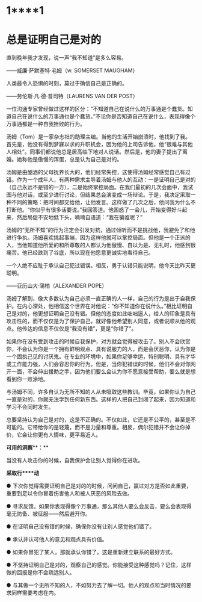    

# **1****1**

# **总****是****证****明****自****己****是****对****的**

直到晚年我才发现，说一声“我不知道”是多么容易。

——威廉·萨默塞特·毛姆（w. SOMERSET MAUGHAM）

人类最令人恐惧的时刻，莫过于确信自己是正确的。

——劳伦斯·凡·德·普司特（LAURENS VAN DER POST）

一位沟通专家曾经做过这样的区分：“不知道自己在说什么的万事通是个蠢货。知道自己在说什么的万事通也是个蠢货。”不论你是否知道自己在说什么，表现得像个万事通都是一种自我挫败的行为。

汤姆（Tom）是一家杂志社的助理主编。当他的生活开始崩溃时，他找到了我。首先是，他没有得到梦寐以求的升职机会，因为他的上司告诉他，他“很难与其他人相处”。同事们都说他总是居高临下地对人说话。然后是，他的妻子提出了离婚。她称他是傲慢的浑蛋，总是认为自己是对的。

汤姆是由酗酒的父母抚养长大的，他们经常失控，这使得汤姆经常感觉自己有过错。作为一个成年人，有两种需求主导着汤姆与他人的互动：一是证明自己是对的（自己永远不是错的一方），二是始终掌控局面。在我们最初的几次会面中，我试图与他对话，或至少进行讨论，但结果总会演变成一场辩论。于是，我决定采取一种不同的策略：把时间都交给他，让他发言。这样做了几次之后，他问我为什么不打断他。“你似乎有很多话要说。”我回答道。他困惑了一会儿，开始变得好斗起来，然后局促不安地低下头，喃喃自语道：“我在骗谁呢？”

汤姆的“无所不知”的行为注定会引发对抗，通过倾听而不是挑战他，我避免了和他进行争执。汤姆喜欢挑起事端，因为这样他就可以掌控局面。但他是一个正派的人，当他知道他所爱的和所尊敬的人都认为他傲慢、自以为是、无礼时，他感到很痛苦。他已经跌到了谷底，所以现在他愿意更诚实地看待自己。

一个人绝不应耻于承认自己犯过错误。相反，勇于认错只能说明，他今天比昨天更聪明。

——亚历山大·蒲柏（ALEXANDER POPE）

汤姆了解到，像大多数认为自己必须一直正确的人一样，自己的行为是出于自我保护。在内心深处，他相信这个世界在对他说：“你不知道你在说什么。”相比证明自己是对的，他更想证明自己没有错。但他的态度如此咄咄逼人，给人的印象是具有攻击性的，而不仅仅是为了保护自己，就好像他希望别人同意，或者说顺从他的观点。他传达的信息不仅仅是“我没有错”，更是“你错了”。

如果你在没有受到攻击的时候自我保护，对方就会觉得被攻击了。别人不会欣赏你，不会认为你是一个拥有鲜明观点、具有说服力的人，而是会厌恶你，认为你是一个固执己见的讨厌鬼。在专业的环境中，如果你足够幸运，特别聪明、具有才华或工作能力强，人们会容忍你的行为。但是，当你犯错误的时候，他们不会对你网开一面，不会伸出援助之手，因为他们要么会认为你不愿意接受帮助，要么就是想看到你一败涂地。

与汤姆不同，许多自认为无所不知的人从未吸取这些教训。毕竟，如果你认为自己一直是对的，你就无法学到任何新东西。这样的人把自己封闭了起来，因为知道和学习不会同时发生。

总要坚持认为自己是对的，这是不正确的。不仅如此，它还是不公平的，甚至是不可能的。它带给你的是轻蔑，而不是力量和尊重。相反，偶尔犯错并不会让你掉价，它会让你更有人情味，更平易近人。

**可****用****的****洞****察****：**

当没有人攻击你的时候，自我保护会让别人觉得你在进攻。

**采****取****行****动**

● 下次你觉得需要证明自己是对的的时候，问问自己，赢过对方是否如此重要，重要到足以令你冒着伤害他人和被人厌恶的风险去做。

● 寻求反馈。如果你表现得像个万事通，那么其他人要么会反击，要么会表现得毫无防备、被征服——然后避开你。

● 在证明自己没有错的时候，确保你没有让别人感觉他们错了。

● 承认并认可他人的意见和观点具有价值。

● 如果你冒犯了某人，那就承认你错了。这是重新建立联系的最好方式。

● 不坚持证明自己是对的，观察自己的感觉。你能接受这种感觉吗？记住，这样做的回报是你不会疏远别人。

● 与其做一个无所不知的人，不如努力去了解一切。他人的观点和当时情况的要求同样需要考虑在内。